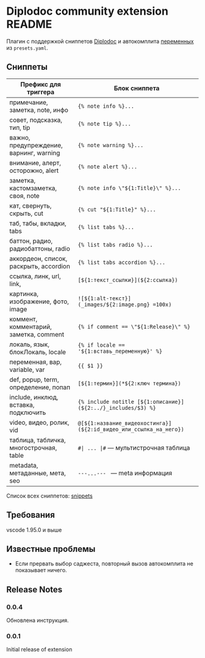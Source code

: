 # Diplodoc community extension README

Плагин с поддержкой сниппетов [Diplodoc](https://diplodoc.com/ru/) и автокомплита
[переменных](https://diplodoc.com/docs/ru/syntax/vars) из `presets.yaml`.

## Сниппеты

| Префикс для триггера                    | Блок сниппета                                                      |
| --------------------------------------- | ------------------------------------------------------------------ |
| примечание, заметка, note, инфо         | `{% note info %}...`                                               |
| совет, подсказка, тип, tip              | `{% note tip %}...`                                                |
| важно, предупреждение, варнинг, warning | `{% note warning %}...`                                            |
| внимание, алерт, осторожно, alert       | `{% note alert %}...`                                              |
| заметка, кастомзаметка, своя, note      | `{% note info \"${1:Title}\" %}...`                                |
| кат, свернуть, скрыть, cut              | `{% cut "${1:Title}" %}...`                                        |
| таб, табы, вкладки, tabs                | `{% list tabs %}...`                                               |
| баттон, радио, радиобаттоны, radio      | `{% list tabs radio %}...`                                         |
| аккордеон, список, раскрыть, accordion  | `{% list tabs accordion %}...`                                     |
| ссылка, линк, url, link,                | `[${1:текст_ссылки}](${2:ссылка})`                                 |
| картинка, изображение, фото, image      | `![${1:alt-текст}](_images/${2:image.png} =100x)`                  |
| коммент, комментарий, заметка, comment  | `{% if comment == \"${1:Release}\" %}`                             |
| локаль, язык, блокЛокаль, locale        | `{% if locale == '${1:вставь_переменную}' %}`                      |
| переменная, вар, variable, var          | `{{ $1 }}`                                                         |
| def, popup, term, определение, попап    | `[${1:термин}](*${2:ключ термина})`                                |
| include, инклюд, вставка, подключить    | `{% include notitle [${1:описание}](${2:../}_includes/$3) %}`      |
| video, видео, ролик, vid                | `@[${1:название_видеохостинга}](${2:id_видео_или_ссылка_на_него})` |
| таблица, табличка, многострочная, table | `#\| ... \|#` — мультистрочная таблица                             |
| metadata, метаданные, мета, seo         | `---...--- ` — meta информация                                     |

Список всех сниппетов: [snippets](https://github.com/fgazat/diplodoc-code-community/blob/master/snippets/markdown.json)

## Требования

vscode 1.95.0 и выше

## Известные проблемы

- Если прервать выбор саджеста, повторный вызов автокомплита не показывает ничего.

## Release Notes

### 0.0.4

Обновлена инструкция.

### 0.0.1

Initial release of extension
